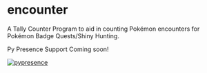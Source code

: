# encounter
A Tally Counter Program to aid in counting Pokémon encounters for Pokémon Badge Quests/Shiny Hunting.

Py Presence Support Coming soon!

[![pypresence](https://img.shields.io/badge/using-pypresence-00bb88.svg?style=for-the-badge&logo=discord&logoWidth=20)](https://github.com/qwertyquerty/pypresence)
